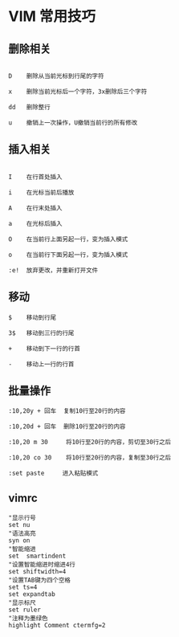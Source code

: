 # VIM 常用技巧

## 删除相关

```vim

D    删除从当前光标到行尾的字符

x    删除当前光标后一个字符，3x删除后三个字符

dd   删除整行

u    撤销上一次操作，U撤销当前行的所有修改
```

## 插入相关

```vim

I    在行首处插入

i    在光标当前后播放

A    在行末处插入

a    在光标后插入

O    在当前行上面另起一行，变为插入模式

o    在当前行下面另起一行，变为插入模式

:e!  放弃更改，并重新打开文件
```

## 移动

```vim
$    移动到行尾

3$   移动到三行的行尾

+    移动到下一行的行首

-    移动上一行的行首
```

## 批量操作

```vim
:10,20y + 回车  复制10行至20行的内容

:10,20d + 回车  删除10行至20行的内容

:10,20 m 30     将10行至20行的内容，剪切至30行之后

:10,20 co 30    将10行至20行的内容，复制至30行之后

:set paste     进入粘贴模式
```

## vimrc

```vim
"显示行号
set nu
"语法高亮
syn on
"智能缩进
set  smartindent
"设置智能缩进时缩进4行
set shiftwidth=4
"设置TAB键为四个空格
set ts=4
set expandtab
"显示标尺
set ruler
"注释为墨绿色
highlight Comment ctermfg=2
```